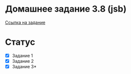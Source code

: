 # Домашнее задание 3.8 (jsb)
[Ссылка на задание](https://skyengpublic.notion.site/3-8-2-c63b47457a0a48bdbc80484e0671d046)
# Статус
- [x] Задание 1
- [x] Задание 2
- [x] Задание 3*